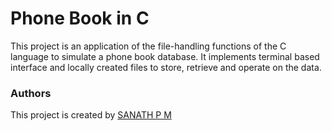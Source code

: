# Phone Book in C

This project is an application of the file-handling functions of the C language to simulate a phone book database.
It implements terminal based interface and locally created files to store, retrieve and operate on the data.

### Authors

This project is created by [SANATH P M](https://github.com/SANATHPM)

